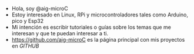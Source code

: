 - Hola, soy @aig-microC
- Estoy interesado en Linux, RPi y microcontroladores tales como Arduino, pico y Esp32
- Mi intención es escribir tutoriales o guías sobre los temas que me interesan y que te puedan interesar a ti.
- https://github.com/aig-microC es la página principal con mis proyectos en *GITHUB*


<!---
aig-microC/aig-microC is a ✨ special ✨ repository because its `README.md` (this file) appears on your GitHub profile.
You can click the Preview link to take a look at your changes.
--->
